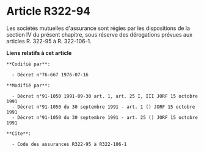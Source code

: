 # Article R322-94

Les sociétés mutuelles d'assurance sont régies par les dispositions de la section IV du présent chapitre, sous réserve des
dérogations prévues aux articles R. 322-95 à R. 322-106-1.

**Liens relatifs à cet article**

	**Codifié par**:

	  - Décret n°76-667 1976-07-16

	**Modifié par**:

	  - Décret n°91-1050 1991-09-30 art. 1, art. 25 I, III JORF 15 octobre 1991
	  - Décret n°91-1050 du 30 septembre 1991 - art. 1 () JORF 15 octobre 1991
	  - Décret n°91-1050 du 30 septembre 1991 - art. 25 () JORF 15 octobre 1991

	**Cite**:

	  - Code des assurances R322-95 à R322-106-1
